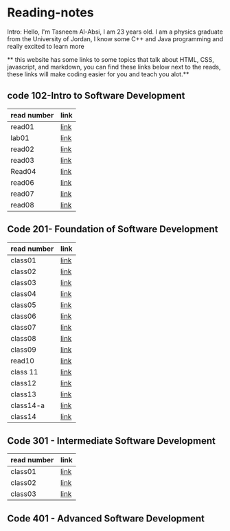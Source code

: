 # Reading-notes

Intro: Hello, I'm Tasneem Al-Absi, I am 23 years old. I am a physics graduate from the University of Jordan, I know some C++ and Java programming and really excited to learn more

** this website has some links to some topics that talk about HTML, CSS, javascript, and markdown, you can find these links below next to the reads, these links will make coding easier for you and teach you alot.** 

## code 102-Intro to Software Development
| read number   | link |
| ----------- | ----------- |
| read01     | [link](https://tasneemalabsi.github.io/reading-notes/read01)     |
| lab01   | [link](https://tasneemalabsi.github.io/reading-notes/lab01)       |
| read02  | [link](https://tasneemalabsi.github.io/reading-notes/read02)      |
| read03   | [link](https://tasneemalabsi.github.io/reading-notes/read03)       |
| Read04 | [link](https://tasneemalabsi.github.io/reading-notes/Read04)      |
| read06 | [link](https://tasneemalabsi.github.io/reading-notes/read06)      |
| read07 | [link](https://tasneemalabsi.github.io/reading-notes/read07)      |
| read08 | [link](https://tasneemalabsi.github.io/reading-notes/read08)      |

## Code 201- Foundation of Software Development

| read number   | link |
| ----------- | ----------- |
| class01     | [link](https://tasneemalabsi.github.io/reading-notes/class01)    |
| class02  | [link](https://tasneemalabsi.github.io/reading-notes/class02)     |
| class03   | [link](https://tasneemalabsi.github.io/reading-notes/class03)       |
| class04 | [link](https://tasneemalabsi.github.io/reading-notes/class04)      |
| class05 | [link](https://tasneemalabsi.github.io/reading-notes/class05)   |
| class06 | [link](https://tasneemalabsi.github.io/reading-notes/class06)     |
| class07 | [link](https://tasneemalabsi.github.io/reading-notes/class07)     |
| class08   | [link](https://tasneemalabsi.github.io/reading-notes/class08)     |
| class09  | [link](https://tasneemalabsi.github.io/reading-notes/class09)   |
| read10   | [link](https://tasneemalabsi.github.io/reading-notes/class10)      |
| class 11 | [link](https://tasneemalabsi.github.io/reading-notes/class11)      |
| class12 | [link](https://tasneemalabsi.github.io/reading-notes/class12)     |
| class13 | [link](https://tasneemalabsi.github.io/reading-notes/class13)     |
| class14-a | [link](https://tasneemalabsi.github.io/reading-notes/class14-a)      |
| class14 | [link](https://tasneemalabsi.github.io/reading-notes/class14-b)     |


## Code 301 - Intermediate Software Development

| read number   | link |
| ----------- | ----------- |
| class01     | [link](https://tasneemalabsi.github.io/reading-notes/course301/lecture01)    |
| class02    | [link](https://tasneemalabsi.github.io/reading-notes/course301/lecture02)    |
| class03    | [link](https://tasneemalabsi.github.io/reading-notes/course301/lecture03)    |

## Code 401 - Advanced Software Development
